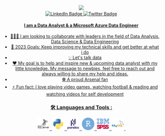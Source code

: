 <div id="header" align="center">
  <img src="https://media.giphy.com/media/M9gbBd9nbDrOTu1Mqx/giphy.gif" width="100"/>
</div>
<div id="badges" align="center">
  <a href="https://linkedin.com/in/ahmed-adamu-0b63b9a5"> 
    <img src="https://img.shields.io/badge/LinkedIn-blue?style=for-the-badge&logo=linkedin&logoColor=white" alt="LinkedIn Badge"/>
  <a href="https://twitter.com/AhmedBabzy"> 
    <img src="https://img.shields.io/badge/Twitter-blue?style=for-the-badge&logo=twitter&logoColor=white" alt="Twitter Badge"/>
  

#### I am a Data Analyst & a Microsoft Azure Data Engineer



* 🧑‍🤝‍🧑 I am looking to collaborate with leaders in the field of Data Analysis, Data Science & Data Engineering
* 🎯 2023 Goals: Keep improving my technical skills and get better at what i do
* 💡 Let's talk data
* :heart: My goal is to help and inspire new & upcoming data analyst with my little knowledge. My message to newbies, feel free to reach out and always willing to share my  help and ideas.
* ⚽ A proud Arsenal fan
* ⚡ Fun fact: I love playing video games, watching football & reading and watching videos for self development
    
### :hammer_and_wrench: Languages and Tools :
<div>
  <img src="https://github.com/devicons/devicon/blob/master/icons/microsoftsqlserver/microsoftsqlserver-plain-wordmark.svg" title="MS SqlServer" alt="MS SqlServer" width="40" height="40"/>&nbsp;
  <img src="https://github.com/devicons/devicon/blob/master/icons/python/python-original.svg" title="Python" alt="Python" width="40" height="40"/>&nbsp;
  <img src="https://github.com/devicons/devicon/blob/master/icons/pandas/pandas-original-wordmark.svg" title="Pandas" alt="Pandas" width="40" height="40"/>&nbsp;
  <img src="https://github.com/devicons/devicon/blob/master/icons/rstudio/rstudio-original.svg" title="RStudio" alt="RStudio" width="40" height="40"/>&nbsp;
  <img src="https://github.com/devicons/devicon/blob/master/icons/spss/spss-original.svg" title="SPSS" alt="SPSS" width="40" height="40"/>&nbsp;
  <img src="https://github.com/devicons/devicon/blob/master/icons/mysql/mysql-original-wordmark.svg" title="MySQL"  alt="MySQL" width="40" height="40"/>&nbsp;

</div>




 
